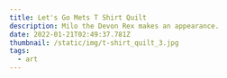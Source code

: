 ```yaml
---
title: Let's Go Mets T Shirt Quilt
description: Milo the Devon Rex makes an appearance.
date: 2022-01-21T02:49:37.781Z
thumbnail: /static/img/t-shirt_quilt_3.jpg
tags:
  - art
---
```

